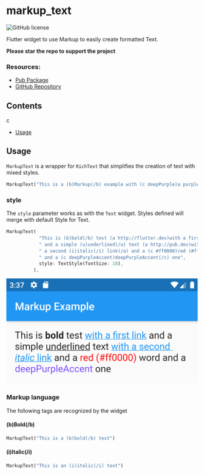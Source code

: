 # markup_text

![GitHub license](https://img.shields.io/badge/license-MIT-blue.svg?style=flat)

Flutter widget to use Markup to easily create formatted Text.

**Please star the repo to support the project**

### Resources:
- [Pub Package](https://pub.dev/packages/markup_text)
- [GitHub Repository](https://github.com/poqueque/markup_text)

## Contents
c
- [Usage](#usage)

## Usage

`MarkupText` is a wrapper for `RichText` that simplifies the creation of text with mixed styles.

```dart
MarkupText("This is a (b)Markup(/b) example with (c deepPurple)a purple text(/c)")
```


### style

The `style` parameter works as with the `Text` widget. Styles defined will merge with default Style for Text.

```dart
MarkupText(
            "This is (b)bold(/b) test (a http://flutter.dev)with a first link(/a)"
            " and a simple (u)underlined(/u) text (a http://pub.dev)with"
            " a second (i)italic(/i) link(/a) and a (c #ff0000)red (#ff0000)(/c) word"
            " and a (c deepPurpleAccent)deepPurpleAccent(/c) one",
            style: TextStyle(fontSize: 18),
          ),
```

![](.README_images/bef5d48d.png)

### Markup language

The following tags are recognized by the widget

#### (b)Bold(/b)

```dart
MarkupText("This is a (b)bold(/b) text")
```

#### (i)Italic(/i)

```dart
MarkupText("This is an (i)italic(/i) text")
```

